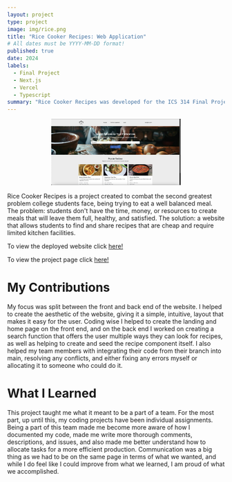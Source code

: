 ```yaml
---
layout: project
type: project
image: img/rice.png
title: "Rice Cooker Recipes: Web Application"
# All dates must be YYYY-MM-DD format!
published: true
date: 2024
labels:
  - Final Project
  - Next.js
  - Vercel
  - Typescript
summary: "Rice Cooker Recipes was developed for the ICS 314 Final Project. It's purpose is to provide UH Manoa students with a way to learn and share recipes that can be made with minimul kitchen facilities and at a cheap price."
---
```


<div align="center">
  <img src="/img/home.png" alt="Description" width="300">
</div>

Rice Cooker Recipes is a project created to combat the second greatest problem college students face, being trying to eat a well balanced meal. The problem: students don't have the time, money, or resources to create meals that will leave them full, healthy, and satisfied. The solution: a website that allows students to find and share recipes that are cheap and require limited kitchen facilities. 

To view the deployed website click [here!](https://rice-cooker.vercel.app/)

To view the project page click [here!](https://rice-cooker-recipes.github.io/)

# My Contributions

My focus was split between the front and back end of the website. I helped to create the aesthetic of the website, giving it a simple, intuitive, layout that makes it easy for the user. Coding wise I helped to create the landing and home page on the front end, and on the back end I worked on creating a search function that offers the user multiple ways they can look for recipes, as well as helping to create and seed the recipe component itself. I also helped my team members with integrating their code from their branch into main, resolving any conflicts, and either fixing any errors myself or allocating it to someone who could do it.

# What I Learned

This project taught me what it meant to be a part of a team. For the most part, up until this, my coding projects have been individual assignments. Being a part of this team made me become more aware of how I documented my code, made me write more thorough comments, descriptions, and issues, and also made me better understand how to allocate tasks for a more efficient production. Communication was a big thing as we had to be on the same page in terms of what we wanted, and while I do feel like I could improve from what we learned, I am proud of what we accomplished.
